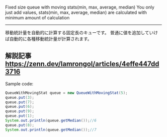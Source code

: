 Fixed size queue with moving stats(min, max, average, median)
You only just add values, stats(min, max, average, median) are calculated with minimum amount of calculation

----------------------------------------------------------------

移動統計量を自動的に計算する固定長のキューです。
普通に値を追加していけば自動的に各種移動統計量が計算されます。

解説記事
https://zenn.dev/lamrongol/articles/4effe447dd3716
----------------------------------------------------------------
Sample code:
```Java
QueueWithMovingStat queue = new QueueWithMovingStat(5);
queue.put(3);
queue.put(7);
queue.put(6);
queue.put(9);
queue.put(1);
System.out.println(queue.getMedian());//6
queue.put(8);
System.out.println(queue.getMedian());//7
```

